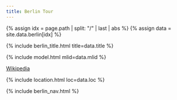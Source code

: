 ```yaml
---
title: Berlin Tour
---
```


{% assign idx = page.path | split: "/" | last | abs %}
{% assign data = site.data.berlin[idx] %}

{% include berlin_title.html title=data.title %}

{% include model.html mlid=data.mlid %}

[Wikipedia](https://en.wikipedia.org/wiki/Memorial_to_the_German_Resistance)

{% include location.html loc=data.loc %}

{% include berlin_nav.html %}
